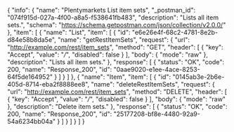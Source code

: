 {
  "info": {
    "name": "Plentymarkets List item sets",
    "_postman_id": "074f915d-027a-4f00-a8a5-f538641fb483",
    "description": "Lists all item sets.",
    "schema": "https://schema.getpostman.com/json/collection/v2.0.0/"
  },
  "item": [
    {
      "name": "List",
      "item": [
        {
          "id": "e6e26e4f-68c2-4781-8e2b-d84e58b8da5e",
          "name": "getRestItemSets",
          "request": {
            "url": "http://example.com/rest/item_sets",
            "method": "GET",
            "header": [
              {
                "key": "Accept",
                "value": "*/*",
                "disabled": false
              }
            ],
            "body": {
              "mode": "raw"
            },
            "description": "Lists all item sets."
          },
          "response": [
            {
              "status": "OK",
              "code": 200,
              "name": "Response_200",
              "id": "0aae9020-e1ee-4ace-8253-64f5de164952"
            }
          ]
        }
      ]
    },
    {
      "name": "Item",
      "item": [
        {
          "id": "0145ab3e-2b6e-405d-8714-eba2f8888ee8",
          "name": "deleteRestItemSets",
          "request": {
            "url": "http://example.com/rest/item_sets",
            "method": "DELETE",
            "header": [
              {
                "key": "Accept",
                "value": "*/*",
                "disabled": false
              }
            ],
            "body": {
              "mode": "raw"
            },
            "description": "Delete item sets."
          },
          "response": [
            {
              "status": "OK",
              "code": 200,
              "name": "Response_200",
              "id": "25177208-bf8e-4480-92a9-54a6234bb04a"
            }
          ]
        }
      ]
    }
  ]
}